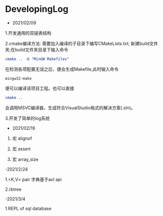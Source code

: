 # DevelopingLog

- 2021/02/09

1.开发通用的双链表结构

2.cmake编译方法: 需要加入编译的子目录下编写CMakeLists.txt;
新建build文件夹;在build文件夹目录下输入命令

```cmake
cmake .. -G "MinGW Makefiles"
```
在检测各项配置无误之后，便会生成Makefile,此时输入命令
```shell
mingw32-make
```
便可以编译该项目工程。也可以直接
```cmake
cmake ..
```
会调用MSVC编译器，生成符合VisualStudio格式的解决方案(.sln)。

3.开发了简单的log系统

- 2021/02/19

1. 宏 alignof

2. 宏 assert

3. 宏 array_size


-2021/2/24

1.<K,V> pair 字典基于avl api

2.rbtree

-2021/3/4

1.REPL of sql database

